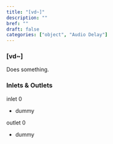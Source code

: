 ```yaml
---
title: "[vd~]"
description: ""
bref: ""
draft: false
categories: ["object", "Audio Delay"]
---
```


### [vd~]

Does something.

### Inlets & Outlets

inlet 0

 - dummy

outlet 0

 - dummy
 
